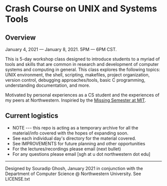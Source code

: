 # Crash Course on UNIX and Systems Tools 


## Overview

January 4, 2021 — January 8, 2021.  5PM — 6PM CST.

This is 5-day workshop class designed to introduce students to a myriad of 
tools and skills that are common in research and development of computer 
systems and computing in general. This class explores the following topics:
UNIX environment, the shell, scripting, makefiles, project organization, 
version control, debugging approaches/tools, basic C programming, 
understanding documentation, and more.  

Motivated by personal experiences as a CS student and the experiences of 
my peers at Northwestern. Inspiried by the [Missing Semester at MIT](https://missing.csail.mit.edu/).

## Current logistics

- NOTE --- this repo is acting as a temporary archive for all the 
  material/info covered with the hopes of expanding soon.
- See each individual day's directory for the material covered.
- See IMPROVEMENTS for future planning and other opportunities
- For the lectures/recordings please email (next bullet)
- For any questions please email [sgh at u dot northwestern dot edu]

---

Designed by Souradip Ghosh, January 2021 in conjunction with the
Department of Computer Science @ Northwestern University. See LICENSE.txt
